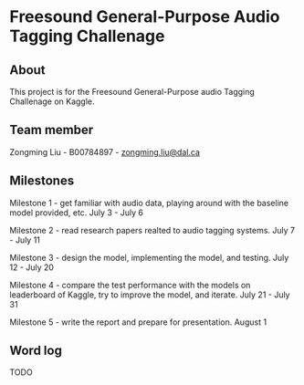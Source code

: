# Freesound General-Purpose Audio Tagging Challenage

## About
This project is for the Freesound General-Purpose audio Tagging Challenage on Kaggle.

## Team member
Zongming Liu - B00784897 - zongming.liu@dal.ca

## Milestones
Milestone 1 - get familiar with audio data, playing around with the baseline model provided, etc. July 3 - July 6

Milestone 2 - read research papers realted to audio tagging systems. July 7 - July 11

Milestone 3 - design the model, implementing the model, and testing. July 12 - July 20

Milestone 4 - compare the test performance with the models on leaderboard of Kaggle, try to improve the model, and iterate. July 21 - July 31

Milestone 5 - write the report and prepare for presentation. August 1

## Word log
TODO
